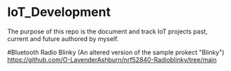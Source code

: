 # IoT_Development
The purpose of this repo is the document and track IoT projects past, current and future authored by myself.

#Bluetooth
Radio Blinky (An altered version of the sample prokect "Blinky")
https://github.com/O-LavenderAshburn/nrf52840-Radioblinky/tree/main
